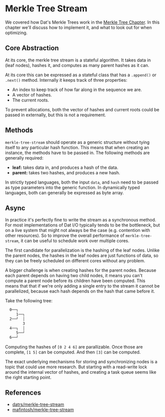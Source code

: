 # Merkle Tree Stream

We covered how Dat's Merkle Trees work in the [Merkle Tree
Chapter](/ch01-02-merkle-tree.html). In this chapter we'll discuss how to
implement it, and what to look out for when optimizing.

## Core Abstraction
At its core, the merkle tree stream is a stateful algorithm. It takes data in
(leaf nodes), hashes it, and computes as many parent hashes as it can.

At its core this can be expressed as a stateful class that has a `.append()` or
`.next()` method. Internally it keeps track of three properties:

- An index to keep track of how far along in the sequence we are.
- A vector of hashes.
- The current roots.

To prevent allocations, both the vector of hashes and current roots could be
passed in externally, but this is not a requirement.

## Methods
`merkle-tree-stream` should operate as a generic structure without tying itself
to any particular hash function. This means that when creating an instance, the
methods have to be passed in. The following methods are generally required:

- __leaf:__ takes data in, and produces a hash of the data.
- __parent:__ takes two hashes, and produces a new hash.

In strictly typed languages, both the input `data`, and `hash` need to be passed
as type parameters into the generic function. In dynamically typed languages,
both can generally be expressed as byte array.

## Async
In practice it's perfectly fine to write the stream as a synchronous method.
For most implementations of Dat I/O typically tends to be the bottleneck, but on
a live system that might not always be the case (e.g. contention with other
resources). So to improve the overall performance of `merkle-tree-stream`, it
can be useful to schedule work over multiple cores.

The first candidate for parallelization is the hashing of the leaf nodes. Unlike
the parent nodes, the hashes in the leaf nodes are just functions of data, so
they can be freely scheduled on different cores without any problem.

A bigger challenge is when creating hashes for the parent nodes. Because each
parent depends on having two child nodes, it means you can't compute a parent
node before its children have been computed. This means that that if we're only
adding a single entry to the stream it cannot be parallelized, because each
hash depends on the hash that came before it.

Take the following tree:
```txt
  0──┐
     1──┐
  2──┘  │
        3
  4──┐  │
     5──┘
  6──┘
```

Computing the hashes of `[0 2 4 6]` are parallizable. Once those are complete,
`[1 5]` can be computed. And then `[3]` can be computed.

The exact underlying mechanisms for storing and synchronizing nodes is a topic
that could use more research. But starting with a read-write lock around the
internal vector of hashes, and creating a task queue seems like the right
starting point.

## References
- [datrs/merkle-tree-stream](https://github.com/datrs/merkle-tree-stream)
- [mafintosh/merkle-tree-stream](https://github.com/mafintosh/merkle-tree-stream)
